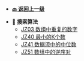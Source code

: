 <!-- 侧边栏 _sidebar.md -->

+ [**:back: 返回上一级**](/算法/剑指Offer/README.md)
- **:memo: 搜索算法**
  + [JZ03 数组中重复的数字](/算法/剑指Offer/07_排序/JZ03_数组中重复的数字.md)
  + [JZ40 最小的K个数](/算法/剑指Offer/07_排序/JZ40_最小的K个数.md)
  + [JZ41 数据流中的中位数](/算法/剑指Offer/07_排序/JZ41_数据流中的中位数.md)
  + [JZ51 数组中的逆序对](/算法/剑指Offer/07_排序/JZ51_数组中的逆序对.md)
